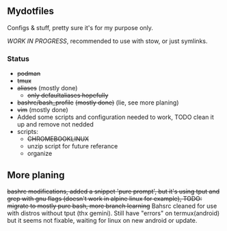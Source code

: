 Mydotfiles
---
Configs & stuff, pretty sure it's for my purpose only.

*WORK IN PROGRESS*, recommended to use with stow, or just symlinks.

### Status
* ~~podman~~
* ~~tmux~~
* ~~aliases~~ (mostly done)
  + ~~only defaultaliases hopefully~~
*  ~~bashrc/bash_profile~~ ~~(mostly done)~~ (lie, see more planing)
* ~~vim~~ (mostly done)
* Added some scripts and configuration needed to work, TODO clean it up and remove not nedded
* scripts:
  + ~~CHROMEBOOKLINUX~~
  + unzip script for future referance
  + organize

## More planing
~~bashrc modifications, added a snippet 'pure prompt', but it's using tput and grep with gnu flags (doesn't work in alpine linux for example), TODO: migrate to mostly pure bash, more branch learning~~
Bahsrc cleaned for use with distros without tput (thx gemini). Still have "errors" on termux(android) but it seems not fixable, waiting for linux on new android or update.
